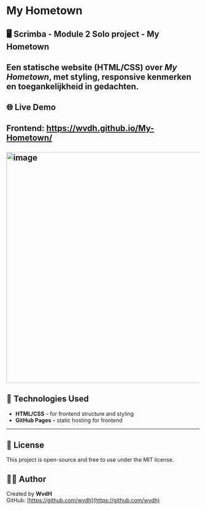 # My Hometown

## 🖥️ Scrimba - Module 2 Solo project - My Hometown
Een statische website (HTML/CSS) over *My Hometown*, met styling, responsive kenmerken en toegankelijkheid in gedachten.
---
## 🌐 Live Demo
**Frontend**: https://wvdh.github.io/My-Hometown/
<br>
<br>
<img width="603" alt="image" src="https://github.com/wvdh/My-Hometown/assets/16451862/cb4d8024-baac-454a-bcf9-e811f77374d7">
<br>
---
## 🔧 Technologies Used

- **HTML/CSS** – for frontend structure and styling
- **GitHub Pages** – static hosting for frontend
---
## 📝 License

This project is open-source and free to use under the MIT license.

## 🙋‍♂️ Author

Created by **WvdH**    
GitHub: [https://github.com/wvdh](https://github.com/wvdh)



